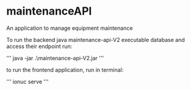 # maintenanceAPI
An application to manage equipment maintenance

To run the backend java maintenance-api-V2 executable database and access their endpoint run:

'''
java -jar .\maintenance-api-V2.jar
'''

to run the frontend application, run in terminal:

'''
ionuc serve
'''
